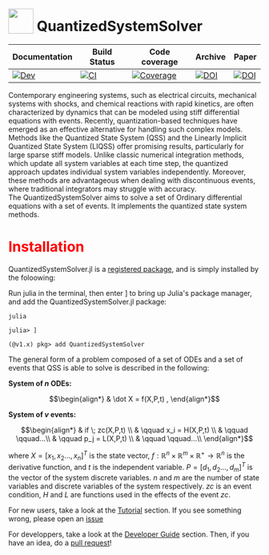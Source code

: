 # <img width="50" height="50" style="position:relative; top:5px" src="docs\src\logo.png"> QuantizedSystemSolver



| **Documentation** |**Build Status** | **Code coverage**| **Archive** | **Paper** |
|:------------ |------------|------------|------------|------------|
| [![Dev](https://img.shields.io/badge/docs-dev-blue.svg)](https://mongibellili.github.io/QuantizedSystemSolver.jl/dev/) | [![CI](https://github.com/mongibellili/QuantizedSystemSolver/actions/workflows/CI.yml/badge.svg)](https://github.com/mongibellili/QuantizedSystemSolver/actions/workflows/CI.yml)|[![Coverage](https://codecov.io/gh/mongibellili/QuantizedSystemSolver.jl/branch/main/graph/badge.svg)](https://codecov.io/gh/mongibellili/QuantizedSystemSolver)|[![DOI](https://zenodo.org/badge/729081556.svg)](https://doi.org/10.5281/zenodo.14361142)|[![DOI](https://joss.theoj.org/papers/10.21105/joss.07434/status.svg)](https://doi.org/10.21105/joss.07434)|


Contemporary engineering systems, such as electrical circuits, mechanical systems with shocks, and chemical reactions with rapid kinetics, are often characterized by dynamics that can be modeled using stiff differential equations with events. Recently, quantization-based techniques have emerged as an effective alternative for handling such complex models. Methods like the Quantized State System (QSS) and the Linearly Implicit Quantized State System (LIQSS) offer promising results, particularly for large sparse stiff models. Unlike classic numerical integration methods, which update all system variables at each time step, the quantized approach updates individual system variables independently. Moreover, these methods are advantageous when dealing with discontinuous events, where traditional integrators may struggle with accuracy.  
The QuantizedSystemSolver aims to solve a set of Ordinary differential equations with a set of events. It implements the quantized state system methods.
#   <span style="color:red">Installation</span>
QuantizedSystemSolver.jl is a [registered package](http://pkg.julialang.org), and is
simply installed by the foloowing:

Run julia in the terminal, then enter ] to bring up Julia's package manager, and add the QuantizedSystemSolver.jl package:
```console
julia

julia> ]
 
(@v1.x) pkg> add QuantizedSystemSolver
```
The general form of a problem composed of a set of ODEs and a set of events that QSS is able to solve is described in the following: 

**System of $n$ ODEs:**

```math
\begin{align*}
  & \dot X = f(X,P,t) , 
\end{align*}
```

**System of $v$ events:**
```math
\begin{align*}
& if \; zc(X,P,t) \\
& \qquad x_i = H(X,P,t) \\
& \qquad \qquad...\\
& \qquad p_j = L(X,P,t)  \\
& \qquad \qquad...\\
\end{align*}
```
where $X = [x_1,x_2...,x_n]^T$ is the state vector, $f:\mathbb{R}^n \times \mathbb{R}^m \times \mathbb{R}^+ \rightarrow \mathbb{R}^n$ is the derivative function, and $t$ is the independent variable. $P = [d_1,d_2...,d_m]^T$ is the vector of the system discrete variables. $n$ and $m$ are the number of state variables and discrete variables of the system respectively. $zc$ is an event condition, $H$ and $L$ are functions used in the effects of the event $zc$.

For new users, take a look at the [Tutorial](https://mongibellili.github.io/QuantizedSystemSolver.jl/dev/guide/userTutorial/) section. If you see something wrong,
please open an [issue](https://github.com/mongibellili/QuantizedSystemSolver.jl/issues)

For developpers, take a look at the [Developer Guide](https://mongibellili.github.io/QuantizedSystemSolver.jl/dev/developer/devIntro/) section. Then, if you have an idea,
do a [pull request](https://github.com/mongibellili/QuantizedSystemSolver.jl/pulls)!





